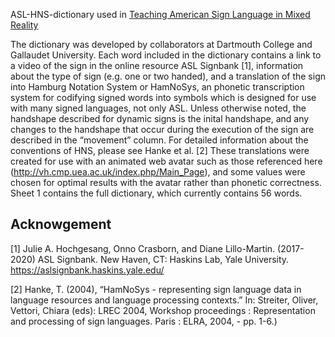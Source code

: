 ASL-HNS-dictionary used in [Teaching American Sign Language in Mixed Reality]()


The dictionary was developed by collaborators at Dartmouth College and Gallaudet University.
Each word included in the dictionary contains a link to a video of the sign in the online resource ASL Signbank [1], information about the type of sign (e.g. one or two handed), and a translation of the sign into Hamburg Notation System or HamNoSys, an phonetic transcription system for codifying signed words into symbols which is designed for use with many signed languages, not only ASL. Unless otherwise noted, the handshape described for dynamic signs is the inital handshape, and any changes to the handshape that occur during the execution of the sign are described in the “movement” column. For detailed information about the conventions of HNS, please see Hanke et al. [2]
These translations were created for use with an animated web avatar such as those referenced here (http://vh.cmp.uea.ac.uk/index.php/Main_Page), and some values were chosen for optimal results with the avatar rather than phonetic correctness. 
Sheet 1 contains the full dictionary, which currently contains 56 words.

## Acknowgement 


[1] Julie A. Hochgesang, Onno Crasborn, and Diane Lillo-Martin. (2017-2020) ASL Signbank. New Haven, CT: Haskins Lab, Yale University. https://aslsignbank.haskins.yale.edu/  

[2] Hanke, T. (2004), “HamNoSys - representing sign language data in language resources and language processing contexts.” In: Streiter, Oliver, Vettori, Chiara (eds): LREC 2004, Workshop proceedings : Representation and processing of sign languages. Paris : ELRA, 2004, - pp. 1-6.)
